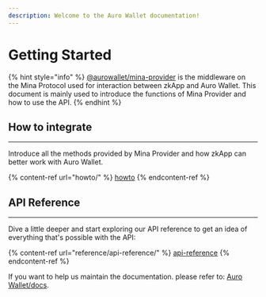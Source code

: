 ```yaml
---
description: Welcome to the Auro Wallet documentation!
---
```


# Getting Started

{% hint style="info" %}
[@aurowallet/mina-provider](https://www.npmjs.com/package/@aurowallet/mina-provider) is the middleware on the Mina Protocol used for interaction between zkApp and Auro Wallet. This document is mainly used to introduce the functions of Mina Provider and how to use the API.
{% endhint %}

## How to integrate

***

Introduce all the methods provided by Mina Provider and how zkApp can better work with Auro Wallet.

{% content-ref url="howto/" %}
[howto](howto/)
{% endcontent-ref %}

## API Reference

***

Dive a little deeper and start exploring our API reference to get an idea of everything that's possible with the API:

{% content-ref url="reference/api-reference/" %}
[api-reference](reference/api-reference/)
{% endcontent-ref %}

If you want to help us maintain the documentation. please refer to: [Auro Wallet/docs](https://github.com/aurowallet/docs).
